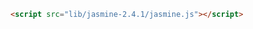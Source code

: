 <script src="lib/jasmine-2.4.1/jasmine.js"></script>

```html
<script src="lib/jasmine-2.4.1/jasmine.js"></script>
```